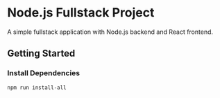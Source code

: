 # Node.js Fullstack Project

A simple fullstack application with Node.js backend and React frontend.

## Getting Started

### Install Dependencies
```bash
npm run install-all
